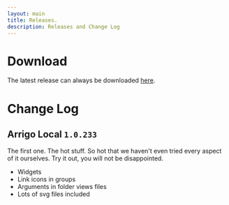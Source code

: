 ```yaml
---
layout: main
title: Releases.
description: Releases and Change Log
---
```

# Download
The latest release can always be downloaded [here](https://arrigo.blob.core.windows.net/arrigo/ArrigoLocalInstaller-EXO2019Edition2-Arrigo_716-1.0.233.exe).

# Change Log

## Arrigo Local `1.0.233`
The first one. The hot stuff. So hot that we haven't even tried every aspect of it ourselves. Try it out, you will not be disappointed.
- Widgets
- Link icons in groups
- Arguments in folder views files
- Lots of svg files included
